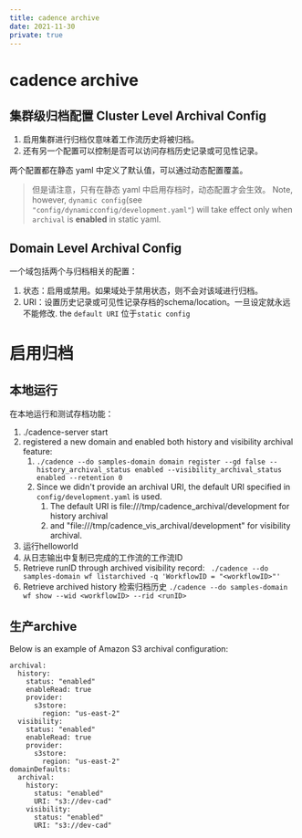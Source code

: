 ```yaml
---
title: cadence archive
date: 2021-11-30
private: true
---
```

# cadence archive
## 集群级归档配置 Cluster Level Archival Config
1. 启用集群进行归档仅意味着工作流历史将被归档。
2. 还有另一个配置可以控制是否可以访问存档历史记录或可见性记录。

两个配置都在静态 yaml 中定义了默认值，可以通过动态配置覆盖。
> 但是请注意，只有在静态 yaml 中启用存档时，动态配置才会生效。
Note, however, `dynamic config`(see `"config/dynamicconfig/development.yaml"`) will take effect only when `archival` is **enabled** in static yaml.

## Domain Level Archival Config
一个域包括两个与归档相关的配置：
1. 状态：启用或禁用。如果域处于禁用状态，则不会对该域进行归档。
2. URI：设置历史记录或可见性记录存档的schema/location。一旦设定就永远不能修改. the `default URI` 位于`static config`

# 启用归档
## 本地运行
在本地运行和测试存档功能：

1. ./cadence-server start
2. registered a new domain and enabled both history and visibility archival feature:
    1. `./cadence --do samples-domain domain register --gd false --history_archival_status enabled --visibility_archival_status enabled --retention 0`
    2. Since we didn't provide an archival URI, the default URI specified in `config/development.yaml` is used.
        1. The default URI is file:///tmp/cadence_archival/development for history archival 
        2. and "file:///tmp/cadence_vis_archival/development" for visibility archival.
3. 运行helloworld 
4. 从日志输出中复制已完成的工作流的工作流ID
5. Retrieve runID through archived visibility record:
    ` ./cadence --do samples-domain wf listarchived -q 'WorkflowID = "<workflowID>"'`
6. Retrieve archived history 检索归档历史
     `./cadence --do samples-domain wf show --wid <workflowID> --rid <runID>`

## 生产archive
Below is an example of Amazon S3 archival configuration:

    archival:
      history:
        status: "enabled"
        enableRead: true
        provider:
          s3store:
            region: "us-east-2"
      visibility:
        status: "enabled"
        enableRead: true
        provider:
          s3store:
            region: "us-east-2"
    domainDefaults:
      archival:
        history:
          status: "enabled"
          URI: "s3://dev-cad"
        visibility:
          status: "enabled"
          URI: "s3://dev-cad"


